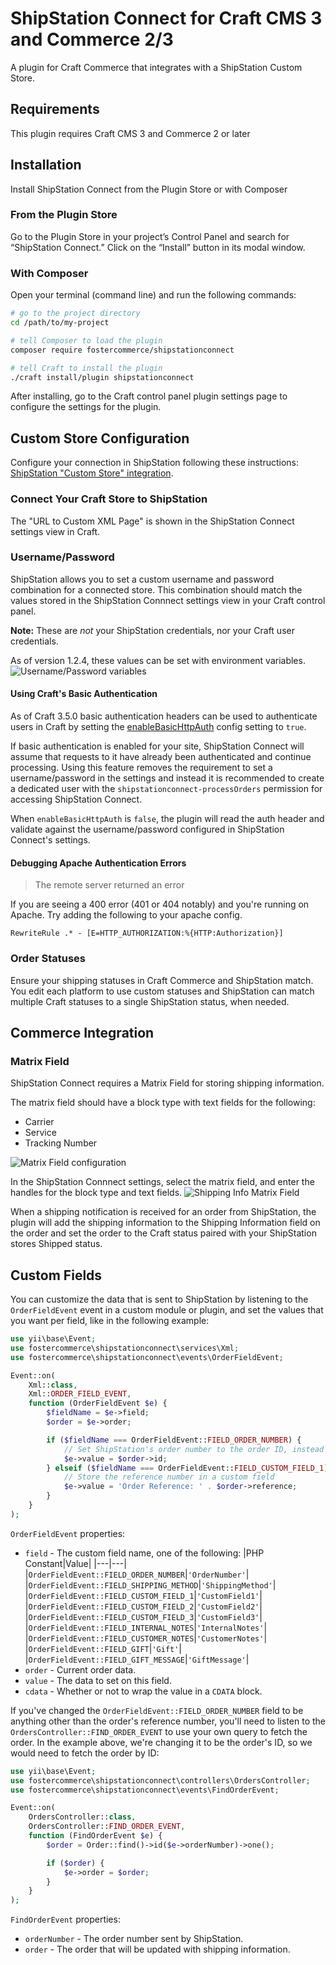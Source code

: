 # ShipStation Connect for Craft CMS 3 and Commerce 2/3

A plugin for Craft Commerce that integrates with a ShipStation Custom Store.

## Requirements

This plugin requires Craft CMS 3 and Commerce 2 or later

## Installation

Install ShipStation Connect from the Plugin Store or with Composer

### From the Plugin Store

Go to the Plugin Store in your project’s Control Panel and search for
“ShipStation Connect.” Click on the “Install” button in its modal window.

### With Composer

Open your terminal (command line) and run the following commands:

```bash
# go to the project directory
cd /path/to/my-project

# tell Composer to load the plugin
composer require fostercommerce/shipstationconnect

# tell Craft to install the plugin
./craft install/plugin shipstationconnect
```

After installing, go to the Craft control panel plugin settings page to
configure the settings for the plugin.

## Custom Store Configuration

Configure your connection in ShipStation following these instructions:
[ShipStation "Custom Store" integration](https://help.shipstation.com/hc/en-us/articles/360025856192-Custom-Store-Development-Guide#UUID-685007d9-4cda-06f2-d2f6-011ab46805af_UUID-001f552d-4260-aeb0-8a23-0f6ff166e045).

### Connect Your Craft Store to ShipStation

The "URL to Custom XML Page" is shown in the ShipStation Connect settings view
in Craft.

### Username/Password

ShipStation allows you to set a custom username and password combination for a
connected store. This combination should match the values stored in the 
ShipStation Connnect settings view in your Craft control panel.

**Note:** These are *not* your ShipStation credentials, nor your Craft user
credentials.

As of version 1.2.4, these values can be set with environment variables.
![Username/Password variables](screenshots/username-password-env-values.png)

#### Using Craft's Basic Authentication

As of Craft 3.5.0 basic authentication headers can be used to authenticate users
in Craft by setting the
[enableBasicHttpAuth](https://github.com/craftcms/cms/commit/0bb12973635f8cd3cfa11e97b94306dc643c054b)
config setting to `true`.

If basic authentication is enabled for your site,
ShipStation Connect will assume that requests to it have already been
authenticated and continue processing. Using this feature removes the
requirement to set a username/password in the settings and instead it is
recommended to create a dedicated user with the
`shipstationconnect-processOrders` permission for accessing ShipStation Connect.

When `enableBasicHttpAuth` is `false`, the plugin will read the auth header and
validate against the username/password configured in ShipStation Connect's
settings.

#### Debugging Apache Authentication Errors

> The remote server returned an error

If you are seeing a 400 error (401 or 404 notably) and you're running on Apache.
Try adding the following to your apache config.

```
RewriteRule .* - [E=HTTP_AUTHORIZATION:%{HTTP:Authorization}]
```

### Order Statuses

Ensure your shipping statuses in Craft Commerce and ShipStation match. You edit
each platform to use custom statuses and ShipStation can match multiple Craft
statuses to a single ShipStation status, when needed.

## Commerce Integration

### Matrix Field

ShipStation Connect requires a Matrix Field for storing shipping information.

The matrix field should have a block type with text fields for the following:

- Carrier
- Service
- Tracking Number

![Matrix Field configuration](screenshots/matrix_field.png)

In the ShipStation Connnect settings, select the matrix field, and enter the
handles for the block type and text fields.
![Shipping Info Matrix Field](screenshots/shipping-info-matrix-field.png)

When a shipping notification is received for an order from ShipStation, the
plugin will add the shipping information to the Shipping Information field on
the order and set the order to the Craft status paired with your ShipStation
stores Shipped status.

## Custom Fields

You can customize the data that is sent to ShipStation by listening to the `OrderFieldEvent` event in a custom module or plugin, and set the values that you want per field, like in the following example:

```php
use yii\base\Event;
use fostercommerce\shipstationconnect\services\Xml;
use fostercommerce\shipstationconnect\events\OrderFieldEvent;

Event::on(
    Xml::class,
    Xml::ORDER_FIELD_EVENT,
    function (OrderFieldEvent $e) {
        $fieldName = $e->field;
        $order = $e->order;

        if ($fieldName === OrderFieldEvent::FIELD_ORDER_NUMBER) {
            // Set ShipStation's order number to the order ID, instead of the default reference number
            $e->value = $order->id;
        } elseif ($fieldName === OrderFieldEvent::FIELD_CUSTOM_FIELD_1) {
            // Store the reference number in a custom field
            $e->value = 'Order Reference: ' . $order->reference;
        }
    }
);
```

`OrderFieldEvent` properties:

- `field` - The custom field name, one of the following:
  |PHP Constant|Value|
  |---|---|
  |`OrderFieldEvent::FIELD_ORDER_NUMBER`|`'OrderNumber'`|
  |`OrderFieldEvent::FIELD_SHIPPING_METHOD`|`'ShippingMethod'`|
  |`OrderFieldEvent::FIELD_CUSTOM_FIELD_1`|`'CustomField1'`|
  |`OrderFieldEvent::FIELD_CUSTOM_FIELD_2`|`'CustomField2'`|
  |`OrderFieldEvent::FIELD_CUSTOM_FIELD_3`|`'CustomField3'`|
  |`OrderFieldEvent::FIELD_INTERNAL_NOTES`|`'InternalNotes'`|
  |`OrderFieldEvent::FIELD_CUSTOMER_NOTES`|`'CustomerNotes'`|
  |`OrderFieldEvent::FIELD_GIFT`|`'Gift'`|
  |`OrderFieldEvent::FIELD_GIFT_MESSAGE`|`'GiftMessage'`|
- `order` - Current order data.
- `value` - The data to set on this field.
- `cdata` - Whether or not to wrap the value in a `CDATA` block.

If you've changed the `OrderFieldEvent::FIELD_ORDER_NUMBER` field to be anything
other than the order's reference number, you'll need to listen to the
`OrdersController::FIND_ORDER_EVENT` to use your own query to fetch the order.
In the example above, we're changing it to be the order's ID, so we would need
to fetch the order by ID:

```php
use yii\base\Event;
use fostercommerce\shipstationconnect\controllers\OrdersController;
use fostercommerce\shipstationconnect\events\FindOrderEvent;

Event::on(
    OrdersController::class,
    OrdersController::FIND_ORDER_EVENT,
    function (FindOrderEvent $e) {
        $order = Order::find()->id($e->orderNumber)->one();

        if ($order) {
            $e->order = $order;
        }
    }
);
```

`FindOrderEvent` properties:

- `orderNumber` - The order number sent by ShipStation.
- `order` - The order that will be updated with shipping information.
